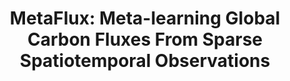 ---
title: "MetaFlux: Meta-learning Global Carbon Fluxes From Sparse Spatiotemporal Observations"
collection: publications
category: manuscripts
permalink: /publication/metaflux
venue: Scientific Data, Nature Publishing
authors: '<b>Juan Nathaniel</b>, Jiangong Liu, Pierre Gentine'
paper: 'https://www.nature.com/articles/s41597-023-02349-y'
code: 'https://github.com/leap-stc/metaflux'
blog:
slide:
talk:
---
